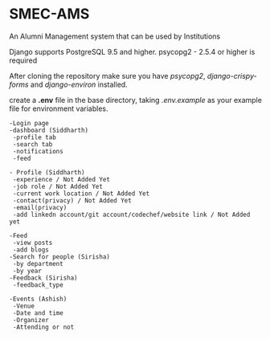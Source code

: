 # SMEC-AMS
An Alumni Management system that can be used by Institutions

Django supports PostgreSQL 9.5 and higher. psycopg2 - 2.5.4 or higher is required


After cloning the repository make sure you have *psycopg2*, *django-crispy-forms* and *django-environ* installed.

create a __.env__ file in the base directory, taking *.env.example*  as your example file for environment variables.


 ~~~
 -Login page
 -dashboard (Siddharth)
  -profile tab
  -search tab
  -notifications
  -feed

- Profile (Siddharth)
  -experience / Not Added Yet
  -job role / Not Added Yet
  -current work location / Not Added Yet
  -contact(privacy) / Not Added Yet
  -email(privacy)
  -add linkedn account/git account/codechef/website link / Not Added yet

-Feed
  -view posts
  -add blogs
 -Search for people (Sirisha)
  -by department
  -by year
-Feedback (Sirisha)
  -feedback_type
  
-Events (Ashish)
  -Venue
  -Date and time
  -Organizer
  -Attending or not
~~~



